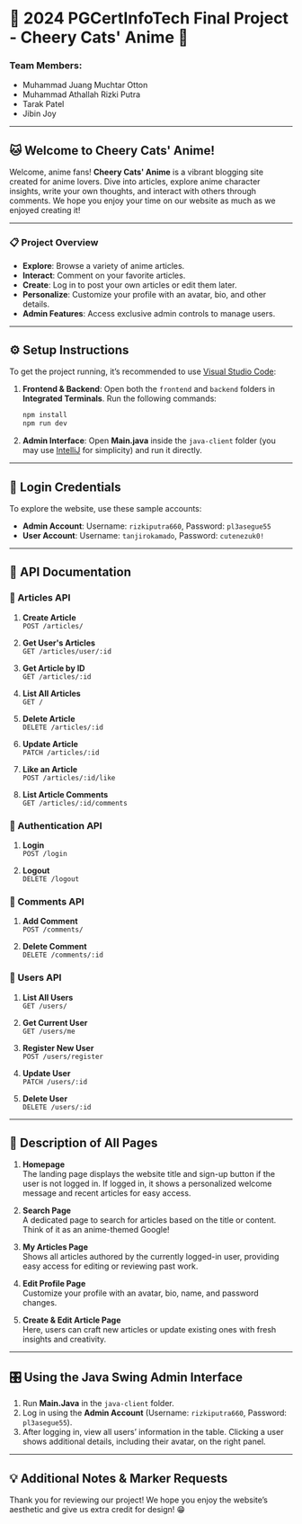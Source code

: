 # 🎉 2024 PGCertInfoTech Final Project - Cheery Cats' Anime 🎉

### Team Members:
- Muhammad Juang Muchtar Otton
- Muhammad Athallah Rizki Putra
- Tarak Patel
- Jibin Joy

---

## 🐱 Welcome to Cheery Cats' Anime!

Welcome, anime fans! **Cheery Cats' Anime** is a vibrant blogging site created for anime lovers. Dive into articles, explore anime character insights, write your own thoughts, and interact with others through comments. We hope you enjoy your time on our website as much as we enjoyed creating it!

---

### 📋 Project Overview

- **Explore**: Browse a variety of anime articles.
- **Interact**: Comment on your favorite articles.
- **Create**: Log in to post your own articles or edit them later.
- **Personalize**: Customize your profile with an avatar, bio, and other details.
- **Admin Features**: Access exclusive admin controls to manage users.

---

## ⚙️ Setup Instructions

To get the project running, it’s recommended to use [Visual Studio Code](https://code.visualstudio.com/):

1. **Frontend & Backend**: Open both the `frontend` and `backend` folders in **Integrated Terminals**. Run the following commands:
    ```bash
    npm install
    npm run dev
    ```

2. **Admin Interface**: Open **Main.java** inside the `java-client` folder (you may use [IntelliJ](https://www.jetbrains.com/idea/) for simplicity) and run it directly.

---

## 🔑 Login Credentials

To explore the website, use these sample accounts:

- **Admin Account**: Username: `rizkiputra660`, Password: `pl3asegue55`
- **User Account**: Username: `tanjirokamado`, Password: `cutenezuk0!`

---

## 📄 API Documentation

### 📝 Articles API

1. **Create Article**  
   `POST /articles/`

2. **Get User's Articles**  
   `GET /articles/user/:id`

3. **Get Article by ID**  
   `GET /articles/:id`

4. **List All Articles**  
   `GET /`

5. **Delete Article**  
   `DELETE /articles/:id`

6. **Update Article**  
   `PATCH /articles/:id`

7. **Like an Article**  
   `POST /articles/:id/like`

8. **List Article Comments**  
   `GET /articles/:id/comments`

### 🔐 Authentication API

1. **Login**  
   `POST /login`

2. **Logout**  
   `DELETE /logout`

### 💬 Comments API

1. **Add Comment**  
   `POST /comments/`

2. **Delete Comment**  
   `DELETE /comments/:id`

### 👤 Users API

1. **List All Users**  
   `GET /users/`

2. **Get Current User**  
   `GET /users/me`

3. **Register New User**  
   `POST /users/register`

4. **Update User**  
   `PATCH /users/:id`

5. **Delete User**  
   `DELETE /users/:id`

---

## 📑 Description of All Pages

1. **Homepage**  
   The landing page displays the website title and sign-up button if the user is not logged in. If logged in, it shows a personalized welcome message and recent articles for easy access.

2. **Search Page**  
   A dedicated page to search for articles based on the title or content. Think of it as an anime-themed Google!

3. **My Articles Page**  
   Shows all articles authored by the currently logged-in user, providing easy access for editing or reviewing past work.

4. **Edit Profile Page**  
   Customize your profile with an avatar, bio, name, and password changes.

5. **Create & Edit Article Page**  
   Here, users can craft new articles or update existing ones with fresh insights and creativity.

---

## 🎛️ Using the Java Swing Admin Interface

1. Run **Main.Java** in the `java-client` folder.
2. Log in using the **Admin Account** (Username: `rizkiputra660`, Password: `pl3asegue55`).
3. After logging in, view all users’ information in the table. Clicking a user shows additional details, including their avatar, on the right panel.

---

## 💡 Additional Notes & Marker Requests

Thank you for reviewing our project! We hope you enjoy the website’s aesthetic and give us extra credit for design! 😁
